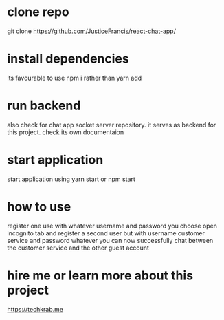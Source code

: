 # clone repo
git clone https://github.com/JusticeFrancis/react-chat-app/

# install dependencies
its favourable to use npm i rather than yarn add


# run backend
also check for chat app socket server repository. it serves as backend for this project.
check its own documentaion

# start application
start application using yarn start or npm start

# how to use 
register one use with whatever username and password you choose
open incognito tab and register a second user but with username customer service and password whatever
you can now successfully chat between the customer service and the other guest account

# hire me or learn more about this project
https://techkrab.me
